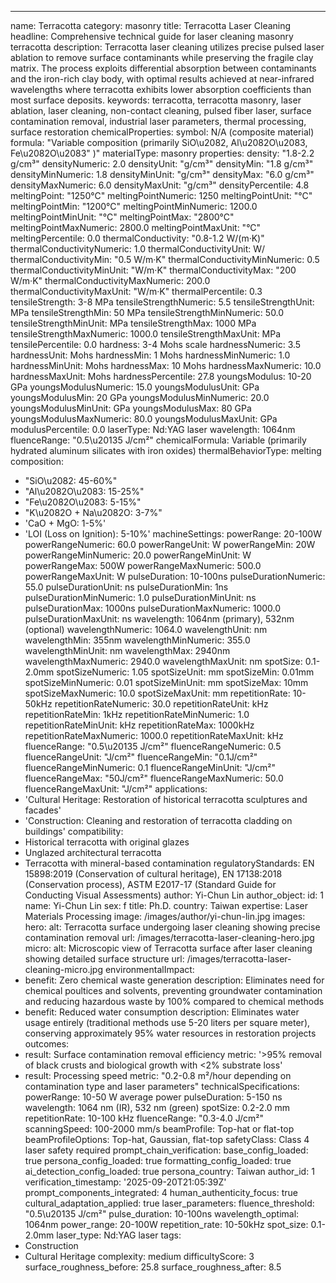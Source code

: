 ---
name: Terracotta
category: masonry
title: Terracotta Laser Cleaning
headline: Comprehensive technical guide for laser cleaning masonry terracotta
description: Terracotta laser cleaning utilizes precise pulsed laser ablation to remove
  surface contaminants while preserving the fragile clay matrix. The process exploits
  differential absorption between contaminants and the iron-rich clay body, with optimal
  results achieved at near-infrared wavelengths where terracotta exhibits lower absorption
  coefficients than most surface deposits.
keywords: terracotta, terracotta masonry, laser ablation, laser cleaning, non-contact
  cleaning, pulsed fiber laser, surface contamination removal, industrial laser parameters,
  thermal processing, surface restoration
chemicalProperties:
  symbol: N/A (composite material)
  formula: "Variable composition (primarily SiO\u2082, Al\u2082O\u2083, Fe\u2082O\u2083"
    )"
  materialType: masonry
properties:
  density: "1.8-2.2 g/cm³"
  densityNumeric: 2.0
  densityUnit: "g/cm³"
  densityMin: "1.8 g/cm³"
  densityMinNumeric: 1.8
  densityMinUnit: "g/cm³"
  densityMax: "6.0 g/cm³"
  densityMaxNumeric: 6.0
  densityMaxUnit: "g/cm³"
  densityPercentile: 4.8
  meltingPoint: "1250°C"
  meltingPointNumeric: 1250
  meltingPointUnit: "°C"
  meltingPointMin: "1200°C"
  meltingPointMinNumeric: 1200.0
  meltingPointMinUnit: "°C"
  meltingPointMax: "2800°C"
  meltingPointMaxNumeric: 2800.0
  meltingPointMaxUnit: "°C"
  meltingPercentile: 0.0
  thermalConductivity: "0.8-1.2 W/(m·K)"
  thermalConductivityNumeric: 1.0
  thermalConductivityUnit: W/
  thermalConductivityMin: "0.5 W/m·K"
  thermalConductivityMinNumeric: 0.5
  thermalConductivityMinUnit: "W/m·K"
  thermalConductivityMax: "200 W/m·K"
  thermalConductivityMaxNumeric: 200.0
  thermalConductivityMaxUnit: "W/m·K"
  thermalPercentile: 0.3
  tensileStrength: 3-8 MPa
  tensileStrengthNumeric: 5.5
  tensileStrengthUnit: MPa
  tensileStrengthMin: 50 MPa
  tensileStrengthMinNumeric: 50.0
  tensileStrengthMinUnit: MPa
  tensileStrengthMax: 1000 MPa
  tensileStrengthMaxNumeric: 1000.0
  tensileStrengthMaxUnit: MPa
  tensilePercentile: 0.0
  hardness: 3-4 Mohs scale
  hardnessNumeric: 3.5
  hardnessUnit: Mohs
  hardnessMin: 1 Mohs
  hardnessMinNumeric: 1.0
  hardnessMinUnit: Mohs
  hardnessMax: 10 Mohs
  hardnessMaxNumeric: 10.0
  hardnessMaxUnit: Mohs
  hardnessPercentile: 27.8
  youngsModulus: 10-20 GPa
  youngsModulusNumeric: 15.0
  youngsModulusUnit: GPa
  youngsModulusMin: 20 GPa
  youngsModulusMinNumeric: 20.0
  youngsModulusMinUnit: GPa
  youngsModulusMax: 80 GPa
  youngsModulusMaxNumeric: 80.0
  youngsModulusMaxUnit: GPa
  modulusPercentile: 0.0
  laserType: Nd:YAG laser
  wavelength: 1064nm
  fluenceRange: "0.5\u20135 J/cm²"
  chemicalFormula: Variable (primarily hydrated aluminum silicates with iron oxides)
  thermalBehaviorType: melting
composition:
- "SiO\u2082: 45-60%"
- "Al\u2082O\u2083: 15-25%"
- "Fe\u2082O\u2083: 5-15%"
- "K\u2082O + Na\u2082O: 3-7%"
- 'CaO + MgO: 1-5%'
- 'LOI (Loss on Ignition): 5-10%'
machineSettings:
  powerRange: 20-100W
  powerRangeNumeric: 60.0
  powerRangeUnit: W
  powerRangeMin: 20W
  powerRangeMinNumeric: 20.0
  powerRangeMinUnit: W
  powerRangeMax: 500W
  powerRangeMaxNumeric: 500.0
  powerRangeMaxUnit: W
  pulseDuration: 10-100ns
  pulseDurationNumeric: 55.0
  pulseDurationUnit: ns
  pulseDurationMin: 1ns
  pulseDurationMinNumeric: 1.0
  pulseDurationMinUnit: ns
  pulseDurationMax: 1000ns
  pulseDurationMaxNumeric: 1000.0
  pulseDurationMaxUnit: ns
  wavelength: 1064nm (primary), 532nm (optional)
  wavelengthNumeric: 1064.0
  wavelengthUnit: nm
  wavelengthMin: 355nm
  wavelengthMinNumeric: 355.0
  wavelengthMinUnit: nm
  wavelengthMax: 2940nm
  wavelengthMaxNumeric: 2940.0
  wavelengthMaxUnit: nm
  spotSize: 0.1-2.0mm
  spotSizeNumeric: 1.05
  spotSizeUnit: mm
  spotSizeMin: 0.01mm
  spotSizeMinNumeric: 0.01
  spotSizeMinUnit: mm
  spotSizeMax: 10mm
  spotSizeMaxNumeric: 10.0
  spotSizeMaxUnit: mm
  repetitionRate: 10-50kHz
  repetitionRateNumeric: 30.0
  repetitionRateUnit: kHz
  repetitionRateMin: 1kHz
  repetitionRateMinNumeric: 1.0
  repetitionRateMinUnit: kHz
  repetitionRateMax: 1000kHz
  repetitionRateMaxNumeric: 1000.0
  repetitionRateMaxUnit: kHz
  fluenceRange: "0.5\u20135 J/cm²"
  fluenceRangeNumeric: 0.5
  fluenceRangeUnit: "J/cm²"
  fluenceRangeMin: "0.1J/cm²"
  fluenceRangeMinNumeric: 0.1
  fluenceRangeMinUnit: "J/cm²"
  fluenceRangeMax: "50J/cm²"
  fluenceRangeMaxNumeric: 50.0
  fluenceRangeMaxUnit: "J/cm²"
applications:
- 'Cultural Heritage: Restoration of historical terracotta sculptures and facades'
- 'Construction: Cleaning and restoration of terracotta cladding on buildings'
compatibility:
- Historical terracotta with original glazes
- Unglazed architectural terracotta
- Terracotta with mineral-based contamination
regulatoryStandards: EN 15898:2019 (Conservation of cultural heritage), EN 17138:2018
  (Conservation process), ASTM E2017-17 (Standard Guide for Conducting Visual Assessments)
author: Yi-Chun Lin
author_object:
  id: 1
  name: Yi-Chun Lin
  sex: f
  title: Ph.D.
  country: Taiwan
  expertise: Laser Materials Processing
  image: /images/author/yi-chun-lin.jpg
images:
  hero:
    alt: Terracotta surface undergoing laser cleaning showing precise contamination
      removal
    url: /images/terracotta-laser-cleaning-hero.jpg
  micro:
    alt: Microscopic view of Terracotta surface after laser cleaning showing detailed
      surface structure
    url: /images/terracotta-laser-cleaning-micro.jpg
environmentalImpact:
- benefit: Zero chemical waste generation
  description: Eliminates need for chemical poultices and solvents, preventing groundwater
    contamination and reducing hazardous waste by 100% compared to chemical methods
- benefit: Reduced water consumption
  description: Eliminates water usage entirely (traditional methods use 5-20 liters
    per square meter), conserving approximately 95% water resources in restoration
    projects
outcomes:
- result: Surface contamination removal efficiency
  metric: '>95% removal of black crusts and biological growth with <2% substrate loss'
- result: Processing speed
  metric: "0.2-0.8 m²/hour depending on contamination type and laser parameters"
technicalSpecifications:
  powerRange: 10-50 W average power
  pulseDuration: 5-150 ns
  wavelength: 1064 nm (IR), 532 nm (green)
  spotSize: 0.2-2.0 mm
  repetitionRate: 10-100 kHz
  fluenceRange: "0.3-4.0 J/cm²"
  scanningSpeed: 100-2000 mm/s
  beamProfile: Top-hat or flat-top
  beamProfileOptions: Top-hat, Gaussian, flat-top
  safetyClass: Class 4 laser safety required
prompt_chain_verification:
  base_config_loaded: true
  persona_config_loaded: true
  formatting_config_loaded: true
  ai_detection_config_loaded: true
  persona_country: Taiwan
  author_id: 1
  verification_timestamp: '2025-09-20T21:05:39Z'
  prompt_components_integrated: 4
  human_authenticity_focus: true
  cultural_adaptation_applied: true
laser_parameters:
  fluence_threshold: "0.5\u20135 J/cm²"
  pulse_duration: 10-100ns
  wavelength_optimal: 1064nm
  power_range: 20-100W
  repetition_rate: 10-50kHz
  spot_size: 0.1-2.0mm
  laser_type: Nd:YAG laser
tags:
- Construction
- Cultural Heritage
complexity: medium
difficultyScore: 3
surface_roughness_before: 25.8
surface_roughness_after: 8.5
